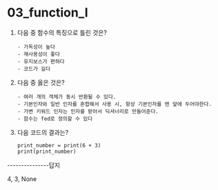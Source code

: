 # 03_function_I

1. 다음 중 함수의 특징으로 틀린 것은?

   ```
   - 가독성이 높다
   - 재사용성이 좋다
   - 유지보스가 편하다
   - 코드가 길다
   ```

   

2. 다음 중 옳은 것은?

   ```
   - 여러 개의 객체가 동시 반환될 수 있다.
   - 기본인자와 일반 인자를 혼합해서 사용 시, 항상 기본인자를 맨 앞에 두어야한다.
   - 가변 키워드 인자는 인자를 받아서 딕셔너리로 만들어준다.
   - 함수는 fed로 정의할 수 있다
   ```

   
   
3. 다음 코드의 결과는?

   ```
   print_number = print(6 + 3)
   print(print_number)
   ```

   



















---------------답지



4, 3, None